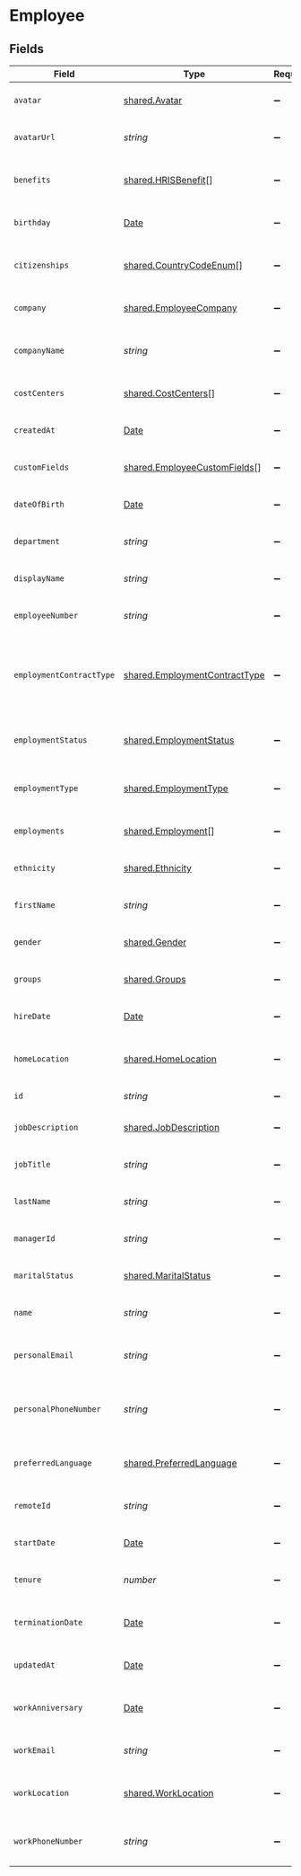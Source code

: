 # Employee


## Fields

| Field                                                                                         | Type                                                                                          | Required                                                                                      | Description                                                                                   | Example                                                                                       |
| --------------------------------------------------------------------------------------------- | --------------------------------------------------------------------------------------------- | --------------------------------------------------------------------------------------------- | --------------------------------------------------------------------------------------------- | --------------------------------------------------------------------------------------------- |
| `avatar`                                                                                      | [shared.Avatar](../../../sdk/models/shared/avatar.md)                                         | :heavy_minus_sign:                                                                            | The employee avatar                                                                           | https://example.com/avatar.png                                                                |
| `avatarUrl`                                                                                   | *string*                                                                                      | :heavy_minus_sign:                                                                            | The employee avatar Url                                                                       | https://example.com/avatar.png                                                                |
| `benefits`                                                                                    | [shared.HRISBenefit](../../../sdk/models/shared/hrisbenefit.md)[]                             | :heavy_minus_sign:                                                                            | Current benefits of the employee                                                              |                                                                                               |
| `birthday`                                                                                    | [Date](https://developer.mozilla.org/en-US/docs/Web/JavaScript/Reference/Global_Objects/Date) | :heavy_minus_sign:                                                                            | The employee birthday                                                                         | 2021-01-01T00:00:00Z                                                                          |
| `citizenships`                                                                                | [shared.CountryCodeEnum](../../../sdk/models/shared/countrycodeenum.md)[]                     | :heavy_minus_sign:                                                                            | The citizenships of the Employee                                                              |                                                                                               |
| `company`                                                                                     | [shared.EmployeeCompany](../../../sdk/models/shared/employeecompany.md)                       | :heavy_minus_sign:                                                                            | The employee company                                                                          |                                                                                               |
| `companyName`                                                                                 | *string*                                                                                      | :heavy_minus_sign:                                                                            | The employee company name                                                                     | Example Corp                                                                                  |
| `costCenters`                                                                                 | [shared.CostCenters](../../../sdk/models/shared/costcenters.md)[]                             | :heavy_minus_sign:                                                                            | The employee cost centers                                                                     |                                                                                               |
| `createdAt`                                                                                   | [Date](https://developer.mozilla.org/en-US/docs/Web/JavaScript/Reference/Global_Objects/Date) | :heavy_minus_sign:                                                                            | The created_at date                                                                           | 2021-01-01T01:01:01.000Z                                                                      |
| `customFields`                                                                                | [shared.EmployeeCustomFields](../../../sdk/models/shared/employeecustomfields.md)[]           | :heavy_minus_sign:                                                                            | The employee custom fields                                                                    |                                                                                               |
| `dateOfBirth`                                                                                 | [Date](https://developer.mozilla.org/en-US/docs/Web/JavaScript/Reference/Global_Objects/Date) | :heavy_minus_sign:                                                                            | The employee date_of_birth                                                                    | 1990-01-01T00:00.000Z                                                                         |
| `department`                                                                                  | *string*                                                                                      | :heavy_minus_sign:                                                                            | The employee department                                                                       | Physics                                                                                       |
| `displayName`                                                                                 | *string*                                                                                      | :heavy_minus_sign:                                                                            | The employee display name                                                                     | Sir Issac Newton                                                                              |
| `employeeNumber`                                                                              | *string*                                                                                      | :heavy_minus_sign:                                                                            | The assigned employee number                                                                  | 125                                                                                           |
| `employmentContractType`                                                                      | [shared.EmploymentContractType](../../../sdk/models/shared/employmentcontracttype.md)         | :heavy_minus_sign:                                                                            | The employment work schedule type (e.g., full-time, part-time)                                | full_time                                                                                     |
| `employmentStatus`                                                                            | [shared.EmploymentStatus](../../../sdk/models/shared/employmentstatus.md)                     | :heavy_minus_sign:                                                                            | The employee employment status                                                                | active                                                                                        |
| `employmentType`                                                                              | [shared.EmploymentType](../../../sdk/models/shared/employmenttype.md)                         | :heavy_minus_sign:                                                                            | The employee employment type                                                                  | full_time                                                                                     |
| `employments`                                                                                 | [shared.Employment](../../../sdk/models/shared/employment.md)[]                               | :heavy_minus_sign:                                                                            | The employee employments                                                                      |                                                                                               |
| `ethnicity`                                                                                   | [shared.Ethnicity](../../../sdk/models/shared/ethnicity.md)                                   | :heavy_minus_sign:                                                                            | The employee ethnicity                                                                        | white                                                                                         |
| `firstName`                                                                                   | *string*                                                                                      | :heavy_minus_sign:                                                                            | The employee first name                                                                       | Issac                                                                                         |
| `gender`                                                                                      | [shared.Gender](../../../sdk/models/shared/gender.md)                                         | :heavy_minus_sign:                                                                            | The employee gender                                                                           | male                                                                                          |
| `groups`                                                                                      | [shared.Groups](../../../sdk/models/shared/groups.md)                                         | :heavy_minus_sign:                                                                            | The employee groups                                                                           |                                                                                               |
| `hireDate`                                                                                    | [Date](https://developer.mozilla.org/en-US/docs/Web/JavaScript/Reference/Global_Objects/Date) | :heavy_minus_sign:                                                                            | The employee hire date                                                                        | 2021-01-01T00:00.000Z                                                                         |
| `homeLocation`                                                                                | [shared.HomeLocation](../../../sdk/models/shared/homelocation.md)                             | :heavy_minus_sign:                                                                            | The employee home location                                                                    |                                                                                               |
| `id`                                                                                          | *string*                                                                                      | :heavy_minus_sign:                                                                            | Unique identifier                                                                             | 8187e5da-dc77-475e-9949-af0f1fa4e4e3                                                          |
| `jobDescription`                                                                              | [shared.JobDescription](../../../sdk/models/shared/jobdescription.md)                         | :heavy_minus_sign:                                                                            | The employee job description                                                                  | Testing the laws of motion                                                                    |
| `jobTitle`                                                                                    | *string*                                                                                      | :heavy_minus_sign:                                                                            | The employee job title                                                                        | Physicist                                                                                     |
| `lastName`                                                                                    | *string*                                                                                      | :heavy_minus_sign:                                                                            | The employee last name                                                                        | Newton                                                                                        |
| `managerId`                                                                                   | *string*                                                                                      | :heavy_minus_sign:                                                                            | The employee manager ID                                                                       | 67890                                                                                         |
| `maritalStatus`                                                                               | [shared.MaritalStatus](../../../sdk/models/shared/maritalstatus.md)                           | :heavy_minus_sign:                                                                            | The employee marital status                                                                   | single                                                                                        |
| `name`                                                                                        | *string*                                                                                      | :heavy_minus_sign:                                                                            | The employee name                                                                             | Issac Newton                                                                                  |
| `personalEmail`                                                                               | *string*                                                                                      | :heavy_minus_sign:                                                                            | The employee personal email                                                                   | isaac.newton@example.com                                                                      |
| `personalPhoneNumber`                                                                         | *string*                                                                                      | :heavy_minus_sign:                                                                            | The employee personal phone number                                                            | +1234567890                                                                                   |
| `preferredLanguage`                                                                           | [shared.PreferredLanguage](../../../sdk/models/shared/preferredlanguage.md)                   | :heavy_minus_sign:                                                                            | The employee preferred language                                                               | en_US                                                                                         |
| `remoteId`                                                                                    | *string*                                                                                      | :heavy_minus_sign:                                                                            | Provider's unique identifier                                                                  | 8187e5da-dc77-475e-9949-af0f1fa4e4e3                                                          |
| `startDate`                                                                                   | [Date](https://developer.mozilla.org/en-US/docs/Web/JavaScript/Reference/Global_Objects/Date) | :heavy_minus_sign:                                                                            | The employee start date                                                                       | 2021-01-01T00:00.000Z                                                                         |
| `tenure`                                                                                      | *number*                                                                                      | :heavy_minus_sign:                                                                            | The employee tenure                                                                           | 2                                                                                             |
| `terminationDate`                                                                             | [Date](https://developer.mozilla.org/en-US/docs/Web/JavaScript/Reference/Global_Objects/Date) | :heavy_minus_sign:                                                                            | The employee termination date                                                                 | 2021-01-01T00:00:00Z                                                                          |
| `updatedAt`                                                                                   | [Date](https://developer.mozilla.org/en-US/docs/Web/JavaScript/Reference/Global_Objects/Date) | :heavy_minus_sign:                                                                            | The updated_at date                                                                           | 2021-01-01T01:01:01.000Z                                                                      |
| `workAnniversary`                                                                             | [Date](https://developer.mozilla.org/en-US/docs/Web/JavaScript/Reference/Global_Objects/Date) | :heavy_minus_sign:                                                                            | The employee work anniversary                                                                 | 2021-01-01T00:00:00Z                                                                          |
| `workEmail`                                                                                   | *string*                                                                                      | :heavy_minus_sign:                                                                            | The employee work email                                                                       | newton@example.com                                                                            |
| `workLocation`                                                                                | [shared.WorkLocation](../../../sdk/models/shared/worklocation.md)                             | :heavy_minus_sign:                                                                            | The employee work location                                                                    |                                                                                               |
| `workPhoneNumber`                                                                             | *string*                                                                                      | :heavy_minus_sign:                                                                            | The employee work phone number                                                                | +1234567890                                                                                   |